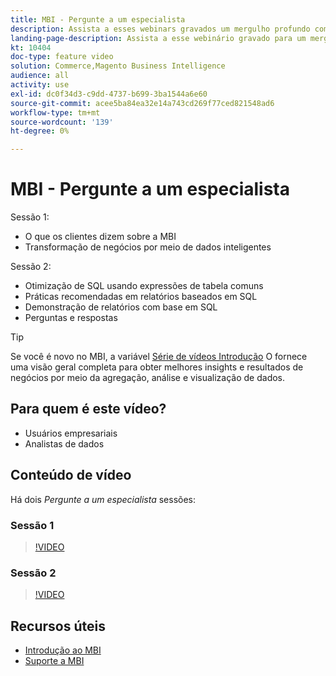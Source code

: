```yaml
---
title: MBI - Pergunte a um especialista
description: Assista a esses webinars gravados um mergulho profundo com a equipe de produtos MBI, incluindo transformação de negócios por meio de dados inteligentes.
landing-page-description: Assista a esse webinário gravado para um mergulho profundo com a equipe de produtos de MBI, incluindo transformação de negócios por meio de dados inteligentes.
kt: 10404
doc-type: feature video
solution: Commerce,Magento Business Intelligence
audience: all
activity: use
exl-id: dc0f34d3-c9dd-4737-b699-3ba1544a6e60
source-git-commit: acee5ba84ea32e14a743cd269f77ced821548ad6
workflow-type: tm+mt
source-wordcount: '139'
ht-degree: 0%

---
```


# MBI - Pergunte a um especialista

Sessão 1:

- O que os clientes dizem sobre a MBI
- Transformação de negócios por meio de dados inteligentes

Sessão 2:

- Otimização de SQL usando expressões de tabela comuns
- Práticas recomendadas em relatórios baseados em SQL
- Demonstração de relatórios com base em SQL
- Perguntas e respostas

>[!TIP]
>
>Se você é novo no MBI, a variável [Série de vídeos Introdução](./../1-overview.md) O fornece uma visão geral completa para obter melhores insights e resultados de negócios por meio da agregação, análise e visualização de dados.

## Para quem é este vídeo?

- Usuários empresariais
- Analistas de dados

## Conteúdo de vídeo

Há dois _Pergunte a um especialista_ sessões:

### Sessão 1

>[!VIDEO](https://video.tv.adobe.com/v/342409?quality=12&learn=on)

### Sessão 2

>[!VIDEO](https://video.tv.adobe.com/v/342410?quality=12&learn=on)

## Recursos úteis

- [Introdução ao MBI](https://docs.magento.com/mbi/getting-started/getting-started.html)
- [Suporte a MBI](https://support.magento.com/hc/en-us/articles/360016730811)
